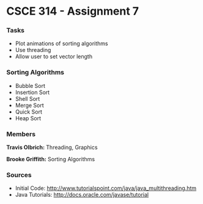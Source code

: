 CSCE 314 - Assignment 7
=======================

### Tasks
	
* Plot animations of sorting algorithms
* Use threading
* Allow user to set vector length

### Sorting Algorithms 

* Bubble Sort
* Insertion Sort
* Shell Sort
* Merge Sort
* Quick Sort
* Heap Sort

### Members

**Travis Olbrich:** Threading, Graphics

**Brooke Griffith:** Sorting Algorithms

### Sources

* Initial Code: <http://www.tutorialspoint.com/java/java_multithreading.htm>
* Java Tutorials: <http://docs.oracle.com/javase/tutorial>